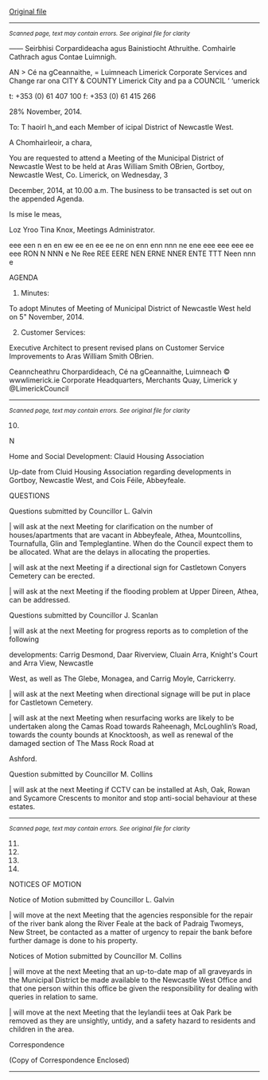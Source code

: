 [Original file](https://www.limerick.ie/sites/default/files/media/documents/2017-07/agenda_-_municipal_district_of_newcastle_west_-_3rd_december_2014.pdf)

---
*<small>Scanned page, text may contain errors. See original file for clarity</small>*  

_——_ Seirbhisi Corpardideacha agus Bainistiocht Athruithe.
Comhairle Cathrach agus Contae Luimnigh.

AN > Cé na gCeannaithe,
= Luimneach
Limerick Corporate Services and Change rar ona
CITY & COUNTY Limerick City and pa a
COUNCIL ‘ ‘umerick

t: +353 (0) 61 407 100
f: +353 (0) 61 415 266

28% November, 2014.

To: T haoirl h_and each Member of icipal
District of Newcastle West.

A Chomhairleoir, a chara,

You are requested to attend a Meeting of the Municipal District of Newcastle West to be held at
Aras William Smith OBrien, Gortboy, Newcastle West, Co. Limerick, on Wednesday, 3

December, 2014, at 10.00 a.m. The business to be transacted is set out on the appended
Agenda.

Is mise le meas,

Loz Yroo
Tina Knox,
Meetings Administrator.

eee een n en en ew ee en ee ee ne on enn enn nnn ne ene eee eee eee ee eee RON N NNN e Ne Ree REE EERE NEN ERNE NNER ENTE TTT Neen nnn e

AGENDA

1. Minutes:

To adopt Minutes of Meeting of Municipal District of Newcastle West held on 5"
November, 2014.

2. Customer Services:

Executive Architect to present revised plans on Customer Service Improvements to Aras
William Smith OBrien.

Ceanncheathru Chorpardideach, Cé na gCeannaithe, Luimneach © wwwlimerick.ie
Corporate Headquarters, Merchants Quay, Limerick y @LimerickCouncil


---
*<small>Scanned page, text may contain errors. See original file for clarity</small>*  

10.

N

Home and Social Development:
Clauid Housing Association

Up-date from Cluid Housing Association regarding developments in Gortboy, Newcastle
West, and Cois Féile, Abbeyfeale.

QUESTIONS

Questions submitted by Councillor L. Galvin

| will ask at the next Meeting for clarification on the number of houses/apartments that
are vacant in Abbeyfeale, Athea, Mountcollins, Tournafulla, Glin and Templeglantine.
When do the Council expect them to be allocated. What are the delays in allocating the
properties.

| will ask at the next Meeting if a directional sign for Castletown Conyers Cemetery can
be erected.

| will ask at the next Meeting if the flooding problem at Upper Direen, Athea, can be
addressed.

Questions submitted by Councillor J. Scanlan

| will ask at the next Meeting for progress reports as to completion of the following

developments:
Carrig Desmond, Daar Riverview, Cluain Arra, Knight's Court and Arra View, Newcastle

West, as well as The Glebe, Monagea, and Carrig Moyle, Carrickerry.

| will ask at the next Meeting when directional signage will be put in place for Castletown
Cemetery.

| will ask at the next Meeting when resurfacing works are likely to be undertaken along
the Camas Road towards Raheenagh, McLoughlin’s Road, towards the county bounds at
Knocktoosh, as well as renewal of the damaged section of The Mass Rock Road at

Ashford.

Question submitted by Councillor M. Collins

| will ask at the next Meeting if CCTV can be installed at Ash, Oak, Rowan and Sycamore
Crescents to monitor and stop anti-social behaviour at these estates.


---
*<small>Scanned page, text may contain errors. See original file for clarity</small>*  

11.

12.

13.

14.

NOTICES OF MOTION

Notice of Motion submitted by Councillor L. Galvin

| will move at the next Meeting that the agencies responsible for the repair of the river
bank along the River Feale at the back of Padraig Twomeys, New Street, be contacted
as a matter of urgency to repair the bank before further damage is done to his property.

Notices of Motion submitted by Councillor M. Collins

| will move at the next Meeting that an up-to-date map of all graveyards in the Municipal
District be made available to the Newcastle West Office and that one person within this
office be given the responsibility for dealing with queries in relation to same.

| will move at the next Meeting that the leylandii tees at Oak Park be removed as they
are unsightly, untidy, and a safety hazard to residents and children in the area.

Correspondence

(Copy of Correspondence Enclosed)


---
